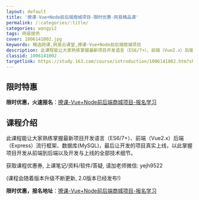 ```yaml
---
layout: default
title: '撩课-Vue+Node前后端商城项目-限时优惠-网易精品课'
permalink: /:categories/:title/
categories: wangyi2
tags: 网易提供
cover: 1006141002.jpg
keywords: 精选网课,网易云课堂,撩课-Vue+Node前后端商城项目
description: 此课程能让大家熟练掌握最新项目开发语言（ES6/7+）、前端（Vue2.x）后端（Express）流行框架、数据库(My
classid: 1006141002
targetlink: https://study.163.com/course/introduction/1006141002.htm?share=1&shareId=1025206652&utm_campaign=share&utm_medium=iphoneShare&utm_source=&utm_u=1025206652
---
```


## 限时特惠

**限时优惠，火速报名**：[撩课-Vue+Node前后端商城项目-报名学习](https://study.163.com/course/introduction/1006141002.htm?share=1&shareId=1025206652&utm_campaign=share&utm_medium=iphoneShare&utm_source=&utm_u=1025206652)

## 课程介绍

此课程能让大家熟练掌握最新项目开发语言（ES6/7+）、前端（Vue2.x）后端（Express）流行框架、数据库(MySQL)，最后让开发的项目真实上线，以此掌握项目开发从前端到后端以及开发与上线的全部技术细节。



获取课程优惠券, 上课笔记/资料/软件/答疑,  请加老师微信: yejh9522



(课程会随着版本升级不断更新,  2.0版本已经发布!)

**限时优惠，报名地址**：[撩课-Vue+Node前后端商城项目-报名学习](https://study.163.com/course/introduction/1006141002.htm?share=1&shareId=1025206652&utm_campaign=share&utm_medium=iphoneShare&utm_source=&utm_u=1025206652)

